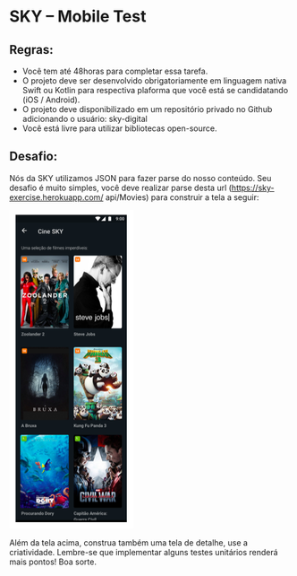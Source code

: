 # SKY – Mobile Test
## Regras:


- Você tem até 48horas para completar essa tarefa.
- O projeto deve ser desenvolvido obrigatoriamente em linguagem nativa Swift ou Kotlin para respectiva plaforma que você está se candidatando (iOS / Android).
- O projeto deve disponibilizado em um repositório privado no Github adicionando o usuário: sky-digital
- Você está livre para utilizar bibliotecas open-source.


## Desafio:
Nós da SKY utilizamos JSON para fazer parse do nosso conteúdo. Seu desafio é muito simples, você deve realizar parse desta url (https://sky-exercise.herokuapp.com/ api/Movies) para construir a tela a seguir:

![](tela.png)

Além da tela acima, construa também uma tela de detalhe, use a criatividade.
Lembre-se que implementar alguns testes unitários renderá mais pontos! Boa sorte.
